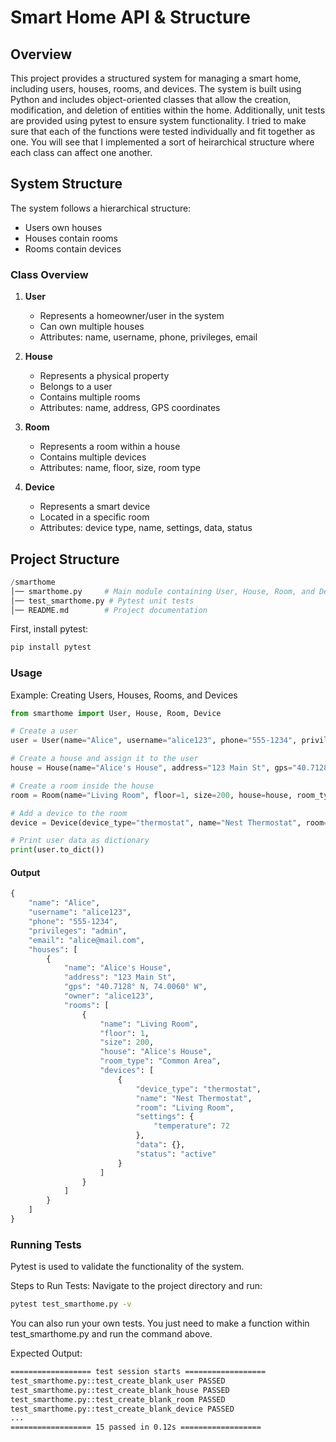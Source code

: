 # Smart Home API & Structure
## Overview
This project provides a structured system for managing a smart home, including users, houses, rooms, and devices. The system is built using Python and includes object-oriented classes that allow the creation, modification, and deletion of entities within the home. Additionally, unit tests are provided using pytest to ensure system functionality. I tried to make sure that each of the functions were tested individually and fit together as one. You will see that I implemented a sort of heirarchical structure where each class can affect one another. 


## System Structure

The system follows a hierarchical structure:
- Users own houses
- Houses contain rooms
- Rooms contain devices

### Class Overview

1. **User**
   - Represents a homeowner/user in the system
   - Can own multiple houses
   - Attributes: name, username, phone, privileges, email

2. **House**
   - Represents a physical property
   - Belongs to a user
   - Contains multiple rooms
   - Attributes: name, address, GPS coordinates

3. **Room**
   - Represents a room within a house
   - Contains multiple devices
   - Attributes: name, floor, size, room type

4. **Device**
   - Represents a smart device
   - Located in a specific room
   - Attributes: device type, name, settings, data, status

## Project Structure
```python
/smarthome
│── smarthome.py     # Main module containing User, House, Room, and Device classes
│── test_smarthome.py # Pytest unit tests
│── README.md        # Project documentation
```

First, install pytest:
```python
pip install pytest
```

### Usage
Example: Creating Users, Houses, Rooms, and Devices
```python
from smarthome import User, House, Room, Device

# Create a user
user = User(name="Alice", username="alice123", phone="555-1234", privileges="admin", email="alice@mail.com")

# Create a house and assign it to the user
house = House(name="Alice's House", address="123 Main St", gps="40.7128° N, 74.0060° W", owner=user)

# Create a room inside the house
room = Room(name="Living Room", floor=1, size=200, house=house, room_type="Common Area")

# Add a device to the room
device = Device(device_type="thermostat", name="Nest Thermostat", room=room, settings={"temperature": 72}, status="active")

# Print user data as dictionary
print(user.to_dict())
```


#### Output
```python
{
    "name": "Alice",
    "username": "alice123",
    "phone": "555-1234",
    "privileges": "admin",
    "email": "alice@mail.com",
    "houses": [
        {
            "name": "Alice's House",
            "address": "123 Main St",
            "gps": "40.7128° N, 74.0060° W",
            "owner": "alice123",
            "rooms": [
                {
                    "name": "Living Room",
                    "floor": 1,
                    "size": 200,
                    "house": "Alice's House",
                    "room_type": "Common Area",
                    "devices": [
                        {
                            "device_type": "thermostat",
                            "name": "Nest Thermostat",
                            "room": "Living Room",
                            "settings": {
                                "temperature": 72
                            },
                            "data": {},
                            "status": "active"
                        }
                    ]
                }
            ]
        }
    ]
}
```

### Running Tests
Pytest is used to validate the functionality of the system.

Steps to Run Tests:
Navigate to the project directory and run:
```bash
pytest test_smarthome.py -v
```

You can also run your own tests. You just need to make a function within test_smarthome.py and run the command above. 

Expected Output:
```bash
================== test session starts ==================
test_smarthome.py::test_create_blank_user PASSED
test_smarthome.py::test_create_blank_house PASSED
test_smarthome.py::test_create_blank_room PASSED
test_smarthome.py::test_create_blank_device PASSED
...
================== 15 passed in 0.12s ==================
```